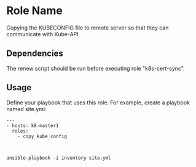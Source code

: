 Role Name
=========

Copying the KUBECONFIG file to remote server so that they can communicate with Kube-API.


Dependencies
------------

The renew script should be run before executing role "k8s-cert-sync".

 
Usage
-----

Define your playbook that uses this role. For example, create a playbook named site.yml:
```
---
- hosts: k8-master1
  roles:
    - copy_kube_config



ansible-playbook -i inventory site.yml
```
